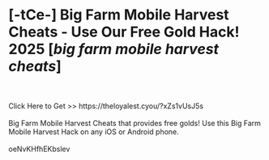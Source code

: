 # [-tCe-] Big Farm Mobile Harvest Cheats - Use Our Free Gold Hack! 2025 [*big farm mobile harvest cheats*]
<br>
<br>Click Here to Get >> https://theloyalest.cyou/?xZs1vUsJ5s
<br>
<br>Big Farm Mobile Harvest Cheats that provides free golds! Use this Big Farm Mobile Harvest Hack on any iOS or Android phone.
<br>
<br>oeNvKHfhEKbslev

